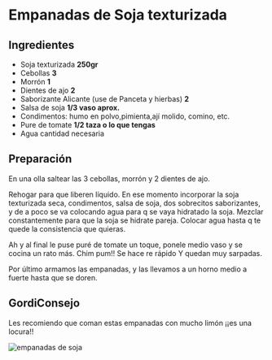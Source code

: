 # Empanadas de Soja texturizada
## Ingredientes
- Soja texturizada **250gr**
- Cebollas **3**
- Morrón **1**
- Dientes de ajo **2**
- Saborizante Alicante (use de Panceta y hierbas) **2**
- Salsa de soja **1/3 vaso aprox.**
- Condimentos: humo en polvo,pimienta,ají molido, comino, etc.
- Pure de tomate **1/2 taza o lo que tengas**
- Agua cantidad necesaria

## Preparación
En una olla saltear las  3 cebollas, morrón y 2 dientes de ajo. 

Rehogar para que liberen líquido. En ese momento incorporar la soja texturizada seca, condimentos, salsa de soja, dos sobrecitos saborizantes, y de a poco se va colocando agua para q se vaya hidratado la soja. Mezclar constantemente para que la soja se hidrate pareja. 
Colocar agua hasta q te quede la consistencia que quieras.

Ah y al final le puse puré de tomate un toque, ponele medio vaso y se cocina un rato más. 
Chim pum!! Se hace re rápido Y quedan muy sarpadas.

Por último armamos las empanadas, y las llevamos a un horno medio a fuerte hasta que se doren.

## GordiConsejo 

Les recomiendo que coman estas empanadas con mucho limón ¡¡es una locura!! 

![empanadas de soja](/img/empanadas-de-soja.jpg)
